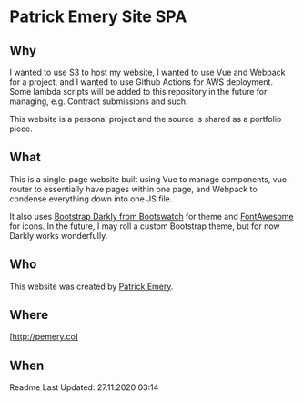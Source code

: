 # Patrick Emery Site SPA

## Why
I wanted to use S3 to host my website, I wanted to use Vue and Webpack for a project, and I wanted to use Github Actions for AWS deployment. Some lambda scripts will be added to this repository in the future for managing, e.g. Contract submissions and such.

This website is a personal project and the source is shared as a portfolio piece. 

## What
This is a single-page website built using Vue to manage components, vue-router to essentially have pages within one page, and Webpack to condense everything down into one JS file. 

It also uses [Bootstrap Darkly from Bootswatch](https://bootswatch.com/darkly/) for theme and [FontAwesome](https://fontawesome.com/) for icons. In the future, I may roll a custom Bootstrap theme, but for now Darkly works wonderfully.

## Who

This website was created by [Patrick Emery](http://pemery.co).

## Where

[http://pemery.co]

## When

Readme Last Updated: 27.11.2020 03:14